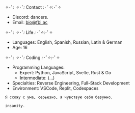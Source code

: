 ✧･ﾟ: *✧･ﾟ:*  Contact  *:･ﾟ✧*:･ﾟ✧
- Discord: dancers.
- Email: bio@fbi.ac

✧･ﾟ: *✧･ﾟ:*  Life  *:･ﾟ✧*:･ﾟ✧
- Languages: English, Spanish, Russian, Latin & German
- Age: 16

✧･ﾟ: *✧･ﾟ:*  Coding  *:･ﾟ✧*:･ﾟ✧
- Programming Languages:
     - Expert: Python, JavaScript, Svelte, Rust & Go
     - Intermediate: (...)
- Specialties: Reverse Engineering, Full-Stack Development
- Environment: VSCode, Replit, Codespaces

```
Я схожу с ума, серьезно, я чувствую себя безумно.

insanity.
```
